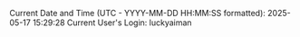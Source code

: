 Current Date and Time (UTC - YYYY-MM-DD HH:MM:SS formatted): 2025-05-17 15:29:28
Current User's Login: luckyaiman
